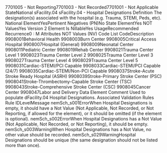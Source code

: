 

7701005 - Not Reporting7701003 - Not Recorded7701001 - Not Applicable
StateNational
sFacility.04
sFacility.04 - Hospital Designations
Definition
The designation(s) associated with the hospital (e.g. Trauma, STEMI, Peds, etc).
National ElementYesPertinent Negatives (PN)No
State ElementYes
NOT ValuesYes
Version 2 Element
Is NillableYes
UsageRecommended
Recurrence0 : M
Attributes
NOT Values (NV)
Code List
CodeDescription
9908001Behavioral Health
9908003Burn Center
9908005Critical Access Hospital
9908007Hospital (General)
9908009Neonatal Center
9908011Pediatric Center
9908019Rehab Center
9908021Trauma Center Level 1
9908023Trauma Center Level 2
9908025Trauma Center Level 3
9908027Trauma Center Level 4
9908029Trauma Center Level 5
9908031Cardiac-STEMI/PCI Capable
9908033Cardiac-STEMI/PCI Capable (24/7)
9908035Cardiac-STEMI/Non-PCI Capable
9908037Stroke-Acute Stroke Ready Hospital (ASRH)
9908039Stroke-Primary Stroke Center (PSC)
9908041Stroke-Thrombectomy-Capable Stroke Center (TSC)
9908043Stroke-Comprehensive Stroke Center (CSC)
9908045Cancer Center
9908047Labor and Delivery
Data Element Comment
Used to populate dFacility.04 Hospital Designations.
Associated Validation Rules
Rule IDLevelMessage
nemSch_s001ErrorWhen Hospital Designations is empty, it should have a Not Value (Not Applicable, Not
Recorded, or Not Reporting, if allowed for the element), or it should be omitted (if the element is
optional).
nemSch_s002ErrorWhen Hospital Designations has a Not Value (Not Applicable, Not Recorded, or Not Reporting),
it should be empty.
nemSch_s003WarningWhen Hospital Designations has a Not Value, no other value should be recorded.
nemSch_s029WarningHospital Designations should be unique (the same designation should not be listed more than
once).